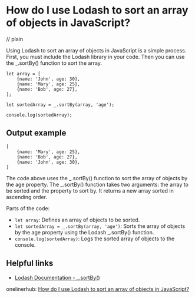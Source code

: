# How do I use Lodash to sort an array of objects in JavaScript?
// plain

Using Lodash to sort an array of objects in JavaScript is a simple process. First, you must include the Lodash library in your code. Then you can use the _.sortBy() function to sort the array.

```
let array = [
    {name: 'John', age: 30},
    {name: 'Mary', age: 25},
    {name: 'Bob', age: 27},
];

let sortedArray = _.sortBy(array, 'age');

console.log(sortedArray);
```

## Output example

```
[
    {name: 'Mary', age: 25},
    {name: 'Bob', age: 27},
    {name: 'John', age: 30},
]
```

The code above uses the _.sortBy() function to sort the array of objects by the age property. The _.sortBy() function takes two arguments: the array to be sorted and the property to sort by. It returns a new array sorted in ascending order.

Parts of the code:
* `let array`: Defines an array of objects to be sorted.
* `let sortedArray = _.sortBy(array, 'age')`: Sorts the array of objects by the age property using the Lodash _.sortBy() function.
* `console.log(sortedArray)`: Logs the sorted array of objects to the console.

## Helpful links
* [Lodash Documentation - _.sortBy()](https://lodash.com/docs/4.17.15#sortBy)

onelinerhub: [How do I use Lodash to sort an array of objects in JavaScript?](https://onelinerhub.com/javascript-lodash/how-do-i-use-lodash-to-sort-an-array-of-objects-in-javascript)